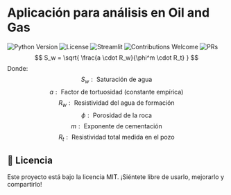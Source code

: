 # Aplicación para análisis en Oil and Gas

![Python Version](https://img.shields.io/badge/Python-3.8%2B-blue)
![License](https://img.shields.io/badge/License-MIT-green)
![Streamlit](https://img.shields.io/badge/Framework-Streamlit-red)
![Contributions Welcome](https://img.shields.io/badge/Contributions-Welcome-brightgreen)
![PRs](https://img.shields.io/badge/PRs-Welcome-orange)
$$
S_w = \sqrt{ \frac{a \cdot R_w}{\phi^m \cdot R_t} }
$$
Donde:
$$
S_w: \text{ Saturación de agua}
$$
$$
a: \text{ Factor de tortuosidad (constante empírica)}
$$
$$
R_w: \text{ Resistividad del agua de formación}
$$
$$
\phi: \text{ Porosidad de la roca}
$$
$$
m: \text{ Exponente de cementación}
$$
$$
R_t: \text{ Resistividad total medida en el pozo}
$$

## 📝 Licencia

Este proyecto está bajo la licencia MIT. ¡Siéntete libre de usarlo, mejorarlo y compartirlo!
